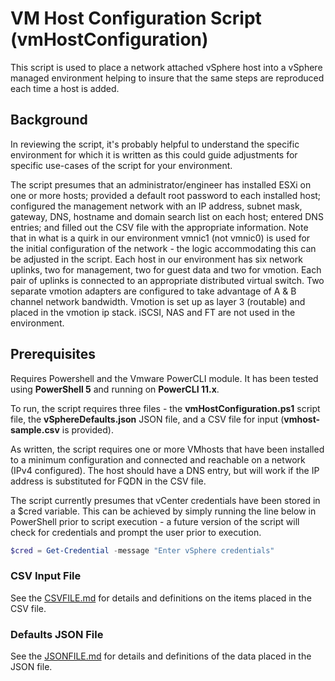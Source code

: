 # VM Host Configuration Script (vmHostConfiguration) #
This script is used to place a network attached vSphere host into a vSphere managed environment helping to insure that the same steps
are reproduced each time a host is added.

## Background ##
In reviewing the script, it's probably helpful to understand the specific environment for which it is written as this could guide
adjustments for specific use-cases of the script for your environment. 

The script presumes that an administrator/engineer has installed ESXi on one or more hosts; provided a default root password to each
installed host; configured the management network with an IP address, subnet mask, gateway, DNS, hostname and domain search list on 
each host; entered DNS entries; and filled out the CSV file with the appropriate information. Note that in what is a quirk in our 
environment vmnic1 (not vmnic0) is used for the initial configuration of the network - the logic accommodating this can be adjusted in 
the script. Each host in our environment has six network uplinks, two for management, two for guest data and two for vmotion. Each pair 
of uplinks is connected to an appropriate distributed virtual switch. Two separate vmotion adapters are configured to take advantage of 
A & B channel network bandwidth. Vmotion is set up as layer 3 (routable) and placed in the vmotion ip stack. iSCSI, NAS and FT are not 
used in the environment.

## Prerequisites ##
Requires Powershell and the Vmware PowerCLI module. It has been tested using __PowerShell 5__ and running on __PowerCLI 11.x__.

To run, the script requires three files - the __vmHostConfiguration.ps1__ script file, the __vSphereDefaults.json__ JSON file, and a CSV 
file for input (__vmhost-sample.csv__ is provided).

As written, the script requires one or more VMhosts that have been installed to a minimum configuration and connected and reachable on a 
network (IPv4 configured). The host should have a DNS entry, but will work if the IP address is substituted for FQDN in the CSV file.

The script currently presumes that vCenter credentials have been stored in a $cred variable. This can be achieved by simply running the 
line below in PowerShell prior to script execution - a future version of the script will check for credentials and prompt the user prior 
to execution.

```Powershell
$cred = Get-Credential -message "Enter vSphere credentials"
```

### CSV Input File ###
See the [CSVFILE.md](CSVFILE.md) for details and definitions on the items placed in the CSV file.

### Defaults JSON File ###
See the [JSONFILE.md](JSONFILE.md) for details and definitions of the data placed in the JSON file.
